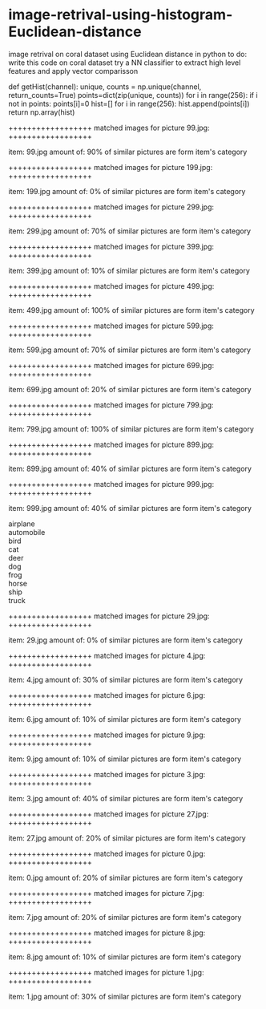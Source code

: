 # image-retrival-using-histogram-Euclidean-distance
image retrival on coral dataset using Euclidean distance in python
to do:
write this code on coral dataset
try a NN classifier to extract high level features and apply vector comparisson


def getHist(channel):
  unique, counts = np.unique(channel, return_counts=True)
  points=dict(zip(unique, counts))
  for i in range(256):
    if i not in points:
      points[i]=0
  hist=[]
  for i in range(256):
    hist.append(points[i])
  return np.array(hist)


  

 
++++++++++++++++++ matched images for picture 99.jpg: ++++++++++++++++++
  

  
      
item: 99.jpg  amount of: 90% of similar pictures are form item's category







 
++++++++++++++++++ matched images for picture 199.jpg: ++++++++++++++++++
  
  
  
  
  
item: 199.jpg  amount of: 0% of similar pictures are form item's category


 
++++++++++++++++++ matched images for picture 299.jpg: ++++++++++++++++++
  
  
  
  
  
item: 299.jpg  amount of: 70% of similar pictures are form item's category










 
++++++++++++++++++ matched images for picture 399.jpg: ++++++++++++++++++
  
  
    
  
item: 399.jpg  amount of: 10% of similar pictures are form item's category



 
++++++++++++++++++ matched images for picture 499.jpg: ++++++++++++++++++  
  
  
  
  
item: 499.jpg  amount of: 100% of similar pictures are form item's category


 
++++++++++++++++++ matched images for picture 599.jpg: ++++++++++++++++++
  
  
  
  
  
item: 599.jpg  amount of: 70% of similar pictures are form item's category

 
++++++++++++++++++ matched images for picture 699.jpg: ++++++++++++++++++
  
  
  
  
  
item: 699.jpg  amount of: 20% of similar pictures are form item's category




 
++++++++++++++++++ matched images for picture 799.jpg: ++++++++++++++++++
  
  
  
  
  
item: 799.jpg  amount of: 100% of similar pictures are form item's category
 
++++++++++++++++++ matched images for picture 899.jpg: ++++++++++++++++++
  
  
  
  
  
item: 899.jpg  amount of: 40% of similar pictures are form item's category
 
++++++++++++++++++ matched images for picture 999.jpg: ++++++++++++++++++
  
  
  
  
  
item: 999.jpg  amount of: 40% of similar pictures are form item's category














airplane	 	 	 	 	 	 	 	 	 	 
automobile	 	 	 	 	 	 	 	 	 	 
bird	 	 	 	 	 	 	 	 	 	 
cat	 	 	 	 	 	 	 	 	 	 
deer	 	 	 	 	 	 	 	 	 	 
dog	 	 	 	 	 	 	 	 	 	 
frog	 	 	 	 	 	 	 	 	 	 
horse	 	 	 	 	 	 	 	 	 	 
ship	 	 	 	 	 	 	 	 	 	 
truck	 	 	 	 	 	 	 	 	 	 

  
  
   
++++++++++++++++++ matched images for picture 29.jpg: ++++++++++++++++++
          
item: 29.jpg  amount of: 0% of similar pictures are form item's category


 
++++++++++++++++++ matched images for picture 4.jpg: ++++++++++++++++++
          
item: 4.jpg  amount of: 30% of similar pictures are form item's category

 
++++++++++++++++++ matched images for picture 6.jpg: ++++++++++++++++++
     
     
item: 6.jpg  amount of: 10% of similar pictures are form item's category

 
++++++++++++++++++ matched images for picture 9.jpg: ++++++++++++++++++
     
     
item: 9.jpg  amount of: 10% of similar pictures are form item's category

 
++++++++++++++++++ matched images for picture 3.jpg: ++++++++++++++++++
     
     
item: 3.jpg  amount of: 40% of similar pictures are form item's category

 
++++++++++++++++++ matched images for picture 27.jpg: ++++++++++++++++++
     
     
item: 27.jpg  amount of: 20% of similar pictures are form item's category
 
++++++++++++++++++ matched images for picture 0.jpg: ++++++++++++++++++
          
item: 0.jpg  amount of: 20% of similar pictures are form item's category

 
++++++++++++++++++ matched images for picture 7.jpg: ++++++++++++++++++
     
     
item: 7.jpg  amount of: 20% of similar pictures are form item's category



 
++++++++++++++++++ matched images for picture 8.jpg: ++++++++++++++++++
     
     
item: 8.jpg  amount of: 10% of similar pictures are form item's category


 
++++++++++++++++++ matched images for picture 1.jpg: ++++++++++++++++++
     
     
item: 1.jpg  amount of: 30% of similar pictures are form item's category

